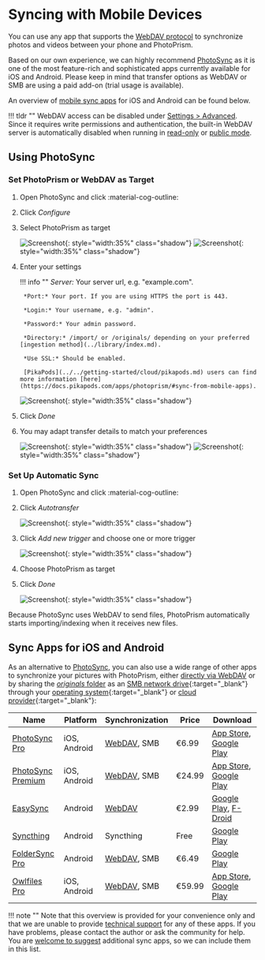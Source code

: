 # Syncing with Mobile Devices

You can use any app that supports the [WebDAV protocol](webdav.md) to synchronize photos and videos between your phone and PhotoPrism.

Based on our own experience, we can highly recommend [PhotoSync](https://link.photoprism.app/photosync) as it is one of the most feature-rich and sophisticated apps currently available for iOS and Android. Please keep in mind that transfer options as WebDAV or SMB are using a paid add-on (trial usage is available).

An overview of [mobile sync apps](#sync-apps-for-ios-and-android) for iOS and Android can be found below.

!!! tldr ""
    WebDAV access can be disabled under [Settings > Advanced](../settings/advanced.md). Since it requires write permissions and authentication, the built-in WebDAV server is automatically disabled when running in [read-only](../../getting-started/config-options.md#feature-flags) or [public mode](../../getting-started/config-options.md#authentication).

## Using PhotoSync

### Set PhotoPrism or WebDAV as Target

1. Open PhotoSync and click :material-cog-outline:
2. Click *Configure*
3. Select PhotoPrism as target

    ![Screenshot](img/photosync-1.jpg){: style="width:35%" class="shadow"}
    ![Screenshot](img/photosync-2.jpg){: style="width:35%" class="shadow"}

4. Enter your settings

    !!! info ""
        *Server:* Your server url, e.g. "example.com".
        
        *Port:* Your port. If you are using HTTPS the port is 443.

        *Login:* Your username, e.g. "admin".
        
        *Password:* Your admin password.

        *Directory:* /import/ or /originals/ depending on your preferred [ingestion method](../library/index.md).
        
        *Use SSL:* Should be enabled.

        [PikaPods](../../getting-started/cloud/pikapods.md) users can find more information [here](https://docs.pikapods.com/apps/photoprism/#sync-from-mobile-apps). 

      ![Screenshot](img/photosync-3.jpg){: style="width:35%" class="shadow"}

6. Click *Done*
7. You may adapt transfer details to match your preferences

      ![Screenshot](img/photosync-4.jpg){: style="width:35%" class="shadow"}
      ![Screenshot](img/photosync-5.jpg){: style="width:35%" class="shadow"}

### Set Up Automatic Sync

1. Open PhotoSync and click :material-cog-outline:
2. Click *Autotransfer*

      ![Screenshot](img/photosync-1.jpg){: style="width:35%" class="shadow"}

3. Click *Add new trigger* and choose one or more trigger

      ![Screenshot](img/photosync-6.jpg){: style="width:35%" class="shadow"}

4. Choose PhotoPrism as target
5. Click *Done*

      ![Screenshot](img/photosync-7.jpg){: style="width:35%" class="shadow"}

Because PhotoSync uses WebDAV to send files, PhotoPrism automatically starts importing/indexing when it receives new files.

## Sync Apps for iOS and Android

As an alternative to [PhotoSync](#using-photosync), you can also use a wide range of other apps to synchronize your pictures with PhotoPrism, either [directly via WebDAV](webdav.md#server-url) or by sharing the [
*originals* folder](../backups/folders.md#originals) as an [SMB network drive](https://ubuntu.com/server/docs/samba-as-a-file-server){:target="_blank"} through your [operating system](https://support.microsoft.com/en-us/windows/file-sharing-over-a-network-in-windows-b58704b2-f53a-4b82-7bc1-80f9994725bf){:target="_blank"} or [cloud provider](https://learn.microsoft.com/en-us/azure/storage/files/files-smb-protocol){:target="_blank"}:

| Name                                                                                                                            | Platform     | Synchronization                     | Price  | Download                                                                                                                                                                                                                |
|---------------------------------------------------------------------------------------------------------------------------------|--------------|-------------------------------------|--------|-------------------------------------------------------------------------------------------------------------------------------------------------------------------------------------------------------------------------|
| [PhotoSync Pro](https://www.photosync-app.com/support/ios/answers/what-is-the-difference-between-photosync-pro-and-premium)     | iOS, Android | [WebDAV](#using-photosync), SMB     | €6.99  | [App Store](https://link.photoprism.app/photosync-ios), [Google Play](https://link.photoprism.app/photosync-android)                                                                                                    |
| [PhotoSync Premium](https://www.photosync-app.com/support/ios/answers/what-is-the-difference-between-photosync-pro-and-premium) | iOS, Android | [WebDAV](#using-photosync), SMB     | €24.99 | [App Store](https://link.photoprism.app/photosync-ios), [Google Play](https://link.photoprism.app/photosync-android)                                                                                                    |
| [EasySync](https://github.com/phpbg/easysync)                                                                                   | Android      | [WebDAV](webdav.md#server-url)      | €2.99  | [Google Play](https://play.google.com/store/apps/details?id=com.phpbg.easysync&pcampaignid=pcampaignidMKT-Other-global-all-co-prtnr-py-PartBadge-Mar2515-1), [F-Droid](https://f-droid.org/packages/com.phpbg.easysync) |
| [Syncthing](https://syncthing.net/)                                                                                             | Android      | Syncthing                           | Free   | [Google Play](https://play.google.com/store/apps/details?id=com.nutomic.syncthingandroid)                                                                                                                               |
| [FolderSync Pro](https://foldersync.io/)                                                                                        | Android      | [WebDAV](webdav.md#server-url), SMB | €6.49  | [Google Play](https://play.google.com/store/apps/details?id=dk.tacit.android.foldersync.full)                                                                                                                           |
| [Owlfiles Pro](https://www.skyjos.com/owlfiles/)                                                                                | iOS, Android | [WebDAV](webdav.md#server-url), SMB | €59.99 | [App Store](https://itunes.apple.com/app/id510282524), [Google Play](https://play.google.com/store/apps/details?id=com.skyjos.apps.fileexplorerfree)                                                                    |

!!! note ""
    Note that this overview is provided for your convenience only and that we are unable to provide [technical support](https://www.photoprism.app/kb/getting-support) for any of these apps. If you have problems, please contact the author or ask the community for help. You are [welcome to suggest](https://github.com/photoprism/photoprism-docs/tree/master/docs/user-guide/sync/mobile-devices.md) additional sync apps, so we can include them in this list.
